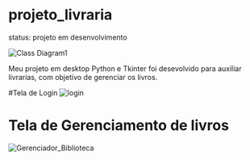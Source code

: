 # projeto_livraria
status: projeto em desenvolvimento


![Class Diagram1](https://github.com/educador/projeto_livraria/assets/3937688/1642056f-f2bd-42b0-85c4-ec54981247f4)

 Meu projeto em desktop Python e Tkinter foi desevolvido para auxiliar livrarias, com objetivo de gerenciar os livros. 

 #Tela de Login
 ![login](https://github.com/educador/projeto_livraria/assets/3937688/dd39b785-a9fc-432d-94f2-1e49d06ff97e)

 
 # Tela de Gerenciamento de livros
![Gerenciador_Biblioteca](https://github.com/educador/projeto_livraria/assets/3937688/da900a38-e596-4631-a036-61caea8a7559)
